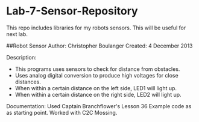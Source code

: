 Lab-7-Sensor-Repository
=======================

This repo includes libraries for my robots sensors. This will be useful for next lab.


##Robot Sensor
Author: Christopher Boulanger
Created: 4 December 2013

Description: 
- This programs uses sensors to check for distance from obstacles.
-	Uses analog digital conversion to produce high voltages for close distances.
-	When within a certain distance on the left side, LED1 will light up.
-	When within a certain distance on the right side, LED2 will light up.

Documentation: Used Captain Branchflower's Lesson 36 Example code as as starting point.
  Worked with C2C Mossing.

